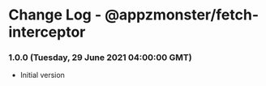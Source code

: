 # Change Log - @appzmonster/fetch-interceptor

### 1.0.0 (Tuesday, 29 June 2021 04:00:00 GMT)

- Initial version
